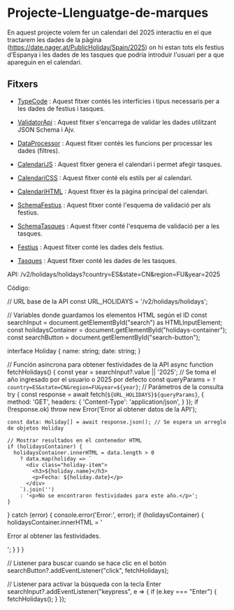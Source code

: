 # Projecte-Llenguatge-de-marques

En aquest projecte volem fer un calendari del 2025 interactiu en el que tractarem les dades de la pàgina (https://date.nager.at/PublicHoliday/Spain/2025) on hi estan tots els festius d'Espanya i les dades de les tasques que podría introduir l'usuari per a que apareguin en el calendari.

## Fitxers

- [TypeCode](TypeScript/TypeCode.ts) : Aquest fitxer contés les interfícies i tipus necessaris per a les dades de festius i tasques.

- [ValidatorApi](TypeScript/ValidatorApi.ts) : Aquest fitxer s'encarrega de validar les dades utilitzant JSON Schema i Ajv.

- [DataProcessor](TypeScript/DataProcessor.ts) : Aquest fitxer contés les funcions per processar les dades (filtres).

- [CalendariJS](Pàgina/calendari.js) : Aquest fitxer genera el calendari i permet afegir tasques.

- [CalendariCSS](Pàgina/calendari.css) : Aquest fitxer conté els estils per al calendari.

- [CalendariHTML](Pàgina/Calendar.html) : Aquest fitxer és la pàgina principal del calendari.

- [SchemaFestius](Json/SchemaFestius.json) : Aquest fitxer conté l'esquema de validació per als festius.

- [SchemaTasques](Json/schemaTasques.json) : Aquest fitxer conté l'esquema de validació per a les tasques.

- [Festius](Json/csvjson.json) : Aquest fitxer conté les dades dels festius.

- [Tasques](Json/tasques.json) : Aquest fitxer conté les dades de les tasques.

API: /v2/holidays/holidays?country=ES&state=CN&region=FU&year=2025


Código:

// URL base de la API
const URL_HOLIDAYS = '/v2/holidays/holidays';

// Variables donde guardamos los elementos HTML según el ID
const searchInput = document.getElementById("search") as HTMLInputElement;
const holidaysContainer = document.getElementById("holidays-container");
const searchButton = document.getElementById("search-button");

interface Holiday {
  name: string;
  date: string;
}

// Función asíncrona para obtener festividades de la API
async function fetchHolidays() {
  const year = searchInput?.value || '2025'; // Se toma el año ingresado por el usuario o 2025 por defecto
  const queryParams = `?country=ES&state=CN&region=FU&year=${year}`; // Parámetros de la consulta
  try {
    const response = await fetch(`${URL_HOLIDAYS}${queryParams}`, {
      method: 'GET',
      headers: {
        'Content-Type': 'application/json',
      }
    });
    if (!response.ok) throw new Error('Error al obtener datos de la API');
    
    const data: Holiday[] = await response.json(); // Se espera un arreglo de objetos Holiday

    // Mostrar resultados en el contenedor HTML
    if (holidaysContainer) {
      holidaysContainer.innerHTML = data.length > 0
        ? data.map(holiday => `
          <div class="holiday-item">
            <h3>${holiday.name}</h3>
            <p>Fecha: ${holiday.date}</p>
          </div>
        `).join('')
        : '<p>No se encontraron festividades para este año.</p>';
    }
  } catch (error) {
    console.error('Error:', error);
    if (holidaysContainer) {
      holidaysContainer.innerHTML = '<p>Error al obtener las festividades.</p>';
    }
  }
}

// Listener para buscar cuando se hace clic en el botón
searchButton?.addEventListener("click", fetchHolidays);

// Listener para activar la búsqueda con la tecla Enter
searchInput?.addEventListener("keypress", e => {
  if (e.key === "Enter") {
    fetchHolidays();
  }
});
